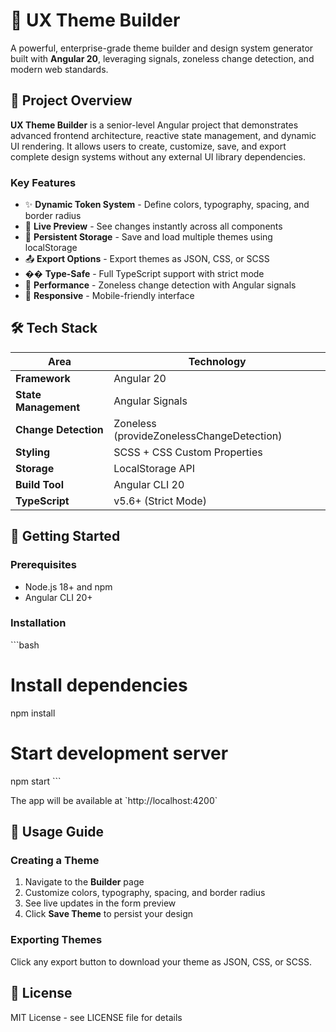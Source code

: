 # 🎨 UX Theme Builder

A powerful, enterprise-grade theme builder and design system generator built with **Angular 20**, leveraging signals, zoneless change detection, and modern web standards.

## 🌟 Project Overview

**UX Theme Builder** is a senior-level Angular project that demonstrates advanced frontend architecture, reactive state management, and dynamic UI rendering. It allows users to create, customize, save, and export complete design systems without any external UI library dependencies.

### Key Features

- ✨ **Dynamic Token System** - Define colors, typography, spacing, and border radius
- 🔄 **Live Preview** - See changes instantly across all components
- 💾 **Persistent Storage** - Save and load multiple themes using localStorage
- 📤 **Export Options** - Export themes as JSON, CSS, or SCSS
- �� **Type-Safe** - Full TypeScript support with strict mode
- 🚀 **Performance** - Zoneless change detection with Angular signals
- 📱 **Responsive** - Mobile-friendly interface

## 🛠️ Tech Stack

| Area                 | Technology                                |
| -------------------- | ----------------------------------------- |
| **Framework**        | Angular 20                                |
| **State Management** | Angular Signals                           |
| **Change Detection** | Zoneless (provideZonelessChangeDetection) |
| **Styling**          | SCSS + CSS Custom Properties              |
| **Storage**          | LocalStorage API                          |
| **Build Tool**       | Angular CLI 20                            |
| **TypeScript**       | v5.6+ (Strict Mode)                       |

## 🚀 Getting Started

### Prerequisites

- Node.js 18+ and npm
- Angular CLI 20+

### Installation

\`\`\`bash

# Install dependencies

npm install

# Start development server

npm start
\`\`\`

The app will be available at \`http://localhost:4200\`

## 📖 Usage Guide

### Creating a Theme

1. Navigate to the **Builder** page
2. Customize colors, typography, spacing, and border radius
3. See live updates in the form preview
4. Click **Save Theme** to persist your design

### Exporting Themes

Click any export button to download your theme as JSON, CSS, or SCSS.

## 📄 License

MIT License - see LICENSE file for details
